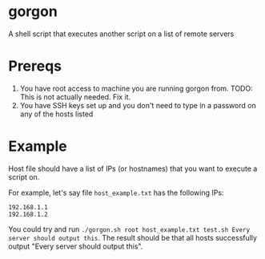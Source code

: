 gorgon
======

A shell script that executes another script on a list of remote servers


Prereqs
=======

1. You have root access to machine you are running gorgon from. TODO: This is not actually needed. Fix it.
2. You have SSH keys set up and you don't need to type in a password on any of the hosts listed


Example
=======

Host file should have a list of IPs (or hostnames) that you want to execute a
script on. 

For example, let's say file `host_example.txt` has the following IPs:

```
192.168.1.1
192.168.1.2
```

You could try and run `./gorgon.sh root host_example.txt test.sh Every server should output this`. The result should be that all hosts successfully output "Every server should output this".
